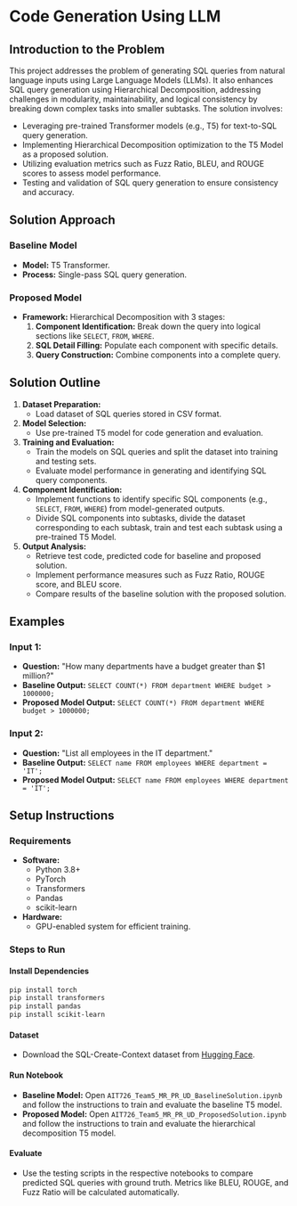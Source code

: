 # Code Generation Using LLM
## Introduction to the Problem  
This project addresses the problem of generating SQL queries from natural language inputs using Large Language Models (LLMs). It also enhances SQL query generation using Hierarchical Decomposition, addressing challenges in modularity, maintainability, and logical consistency by breaking down complex tasks into smaller subtasks. The solution involves:

- Leveraging pre-trained Transformer models (e.g., T5) for text-to-SQL query generation.
- Implementing Hierarchical Decomposition optimization to the T5 Model as a proposed solution.
- Utilizing evaluation metrics such as Fuzz Ratio, BLEU, and ROUGE scores to assess model performance.
- Testing and validation of SQL query generation to ensure consistency and accuracy.

## Solution Approach  
### Baseline Model  
- **Model:** T5 Transformer.  
- **Process:** Single-pass SQL query generation.  

### Proposed Model  
- **Framework:** Hierarchical Decomposition with 3 stages:  
  1. **Component Identification:** Break down the query into logical sections like `SELECT`, `FROM`, `WHERE`.
  2. **SQL Detail Filling:** Populate each component with specific details.
  3. **Query Construction:** Combine components into a complete query.

## Solution Outline  
1. **Dataset Preparation:**  
   - Load dataset of SQL queries stored in CSV format.
2. **Model Selection:**  
   - Use pre-trained T5 model for code generation and evaluation.
3. **Training and Evaluation:**  
   - Train the models on SQL queries and split the dataset into training and testing sets.  
   - Evaluate model performance in generating and identifying SQL query components.
4. **Component Identification:**  
   - Implement functions to identify specific SQL components (e.g., `SELECT`, `FROM`, `WHERE`) from model-generated outputs.  
   - Divide SQL components into subtasks, divide the dataset corresponding to each subtask, train and test each subtask using a pre-trained T5 Model.
5. **Output Analysis:**  
   - Retrieve test code, predicted code for baseline and proposed solution.  
   - Implement performance measures such as Fuzz Ratio, ROUGE score, and BLEU score.  
   - Compare results of the baseline solution with the proposed solution.

## Examples  
### Input 1:  
- **Question:** "How many departments have a budget greater than $1 million?"  
- **Baseline Output:** `SELECT COUNT(*) FROM department WHERE budget > 1000000;`  
- **Proposed Model Output:** `SELECT COUNT(*) FROM department WHERE budget > 1000000;`  

### Input 2:  
- **Question:** "List all employees in the IT department."  
- **Baseline Output:** `SELECT name FROM employees WHERE department = 'IT';`  
- **Proposed Model Output:** `SELECT name FROM employees WHERE department = 'IT';`  

## Setup Instructions  
### Requirements  
- **Software:**  
  - Python 3.8+  
  - PyTorch  
  - Transformers  
  - Pandas  
  - scikit-learn  
- **Hardware:**  
  - GPU-enabled system for efficient training.  

### Steps to Run  
#### Install Dependencies  
```bash
pip install torch 
pip install transformers 
pip install pandas 
pip install scikit-learn
```

#### Dataset  
- Download the SQL-Create-Context dataset from [Hugging Face](https://huggingface.co/datasets/b-mc2/sql-create-context).  

#### Run Notebook  
- **Baseline Model:** Open `AIT726_Team5_MR_PR_UD_BaselineSolution.ipynb` and follow the instructions to train and evaluate the baseline T5 model.  
- **Proposed Model:** Open `AIT726_Team5_MR_PR_UD_ProposedSolution.ipynb` and follow the instructions to train and evaluate the hierarchical decomposition T5 model.  

#### Evaluate  
- Use the testing scripts in the respective notebooks to compare predicted SQL queries with ground truth. Metrics like BLEU, ROUGE, and Fuzz Ratio will be calculated automatically.
